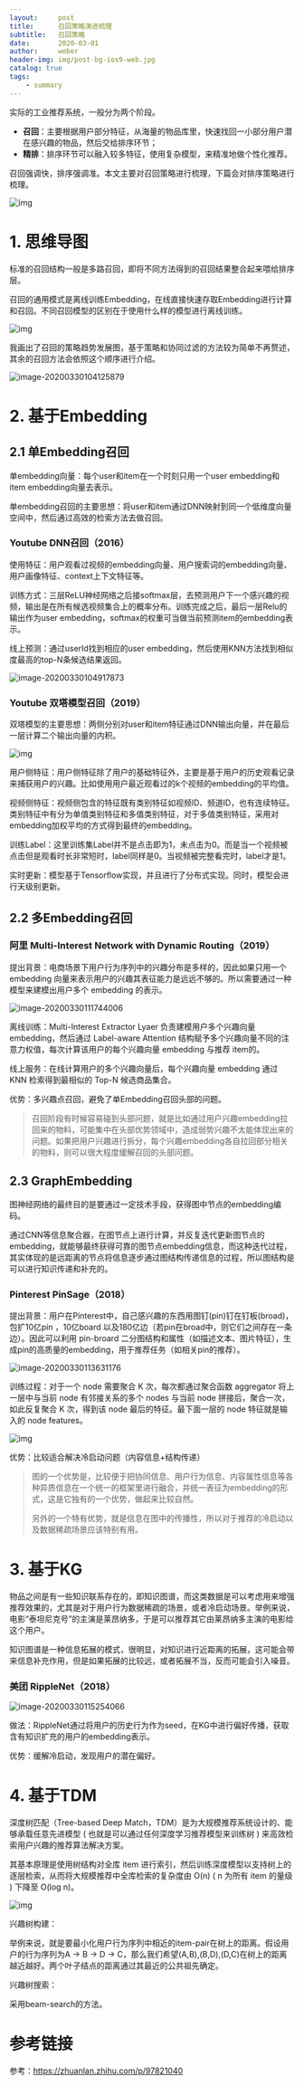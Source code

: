 ```yaml
---
layout:     post
title:      召回策略演进梳理
subtitle:   召回策略
date:       2020-03-01
author:     weber
header-img: img/post-bg-ios9-web.jpg
catalog: true
tags:
    - summary
---
```


实际的工业推荐系统，一般分为两个阶段。

- **召回**：主要根据用户部分特征，从海量的物品库里，快速找回一小部分用户潜在感兴趣的物品，然后交给排序环节；
- **精排**：排序环节可以融入较多特征，使用复杂模型，来精准地做个性化推荐。

召回强调快，排序强调准。本文主要对召回策略进行梳理，下篇会对排序策略进行梳理。

![img](https://tva1.sinaimg.cn/large/00831rSTgy1gdbr2pfj9jj31400lf40j.jpg)

# 1. 思维导图

标准的召回结构一般是多路召回，即将不同方法得到的召回结果整合起来喂给排序层。

召回的通用模式是离线训练Embedding，在线直接快速存取Embedding进行计算和召回。不同召回模型的区别在于使用什么样的模型进行离线训练。

![img](https://tva1.sinaimg.cn/large/00831rSTgy1gdbrpo8ss9j31400l3402.jpg)

我画出了召回的策略趋势发展图，基于策略和协同过滤的方法较为简单不再赘述，其余的召回方法会依照这个顺序进行介绍。

![image-20200330104125879](https://tva1.sinaimg.cn/large/00831rSTgy1gdbr9i9blkj31500u0n1k.jpg)

# 2. 基于Embedding

## 2.1 单Embedding召回

单embedding向量：每个user和item在一个时刻只用一个user embedding和item embedding向量去表示。

单embedding召回的主要思想：将user和item通过DNN映射到同一个低维度向量空间中，然后通过高效的检索方法去做召回。

### Youtube DNN召回（2016）

使用特征：用户观看过视频的embedding向量、用户搜索词的embedding向量、用户画像特征、context上下文特征等。

训练方式：三层ReLU神经网络之后接softmax层，去预测用户下一个感兴趣的视频，输出是在所有候选视频集合上的概率分布。训练完成之后，最后一层Relu的输出作为user embedding，softmax的权重可当做当前预测item的embedding表示。

线上预测：通过userId找到相应的user embedding，然后使用KNN方法找到相似度最高的top-N条候选结果返回。

![image-20200330104917873](https://tva1.sinaimg.cn/large/00831rSTgy1gdbrhp1pvdj30xv0u0nf1.jpg)

### Youtube 双塔模型召回（2019）

双塔模型的主要思想：两侧分别对user和item特征通过DNN输出向量，并在最后一层计算二个输出向量的内积。

![img](https://tva1.sinaimg.cn/large/00831rSTgy1gdbs2f8u75j30u00fbjsd.jpg)



用户侧特征：用户侧特征除了用户的基础特征外，主要是基于用户的历史观看记录来捕获用户的兴趣。比如使用用户最近观看过的k个视频的embedding的平均值。

视频侧特征：视频侧包含的特征既有类别特征如视频ID、频道ID，也有连续特征。类别特征中有分为单值类别特征和多值类别特征，对于多值类别特征，采用对embedding加权平均的方式得到最终的embedding。

训练Label：这里训练集Label并不是点击即为1，未点击为0。而是当一个视频被点击但是观看时长非常短时，label同样是0。当视频被完整看完时，label才是1。

实时更新：模型基于Tensorflow实现，并且进行了分布式实现。同时，模型会进行天级别更新。

## 2.2 多Embedding召回

### 阿里 Multi-Interest Network with Dynamic Routing（2019）

提出背景：电商场景下用户行为序列中的兴趣分布是多样的，因此如果只用一个 embedding 向量来表示用户的兴趣其表征能力是远远不够的。所以需要通过一种模型来建模出用户多个 embedding 的表示。

![image-20200330111744006](https://tva1.sinaimg.cn/large/00831rSTgy1gdbsbai0e8j31ti0u04nj.jpg)

离线训练：Multi-Interest Extractor Lyaer 负责建模用户多个兴趣向量 embedding，然后通过 Label-aware Attention 结构赋予多个兴趣向量不同的注意力权值，每次计算该用户的每个兴趣向量 embedding 与推荐 item的。

线上服务：在线计算用户的多个兴趣向量后，每个兴趣向量 embedding 通过 KNN 检索得到最相似的 Top-N 候选商品集合。

优势：多兴趣点召回，避免了单Embedding召回头部的问题。

> 召回阶段有时候容易碰到头部问题，就是比如通过用户兴趣embedding拉回来的物料，可能集中在头部优势领域中，造成弱势兴趣不太能体现出来的问题。如果把用户兴趣进行拆分，每个兴趣embedding各自拉回部分相关的物料，则可以很大程度缓解召回的头部问题。

## 2.3 GraphEmbedding

图神经网络的最终目的是要通过一定技术手段，获得图中节点的embedding编码。

通过CNN等信息聚合器，在图节点上进行计算，并反复迭代更新图节点的embedding，就能够最终获得可靠的图节点embedding信息，而这种迭代过程，其实体现的是远距离的节点将信息逐步通过图结构传递信息的过程，所以图结构是可以进行知识传递和补充的。

### Pinterest PinSage（2018）

提出背景：用户在Pinterest中，自己感兴趣的东西用图钉(pin)钉在钉板(broad)，包扩10亿pin ，10亿board 以及180亿边（若pin在broad中，则它们之间存在一条边）。因此可以利用 pin-broard 二分图结构和属性（如描述文本、图片特征），生成pin的高质量的embedding，用于推荐任务（如相关pin的推荐）。

![image-20200330113631176](https://tva1.sinaimg.cn/large/00831rSTly1gdbsuxztwsj31kc0k8wnc.jpg)

训练过程：对于一个 node 需要聚合 K 次，每次都通过聚合函数 aggregator 将上一层中与当前 node 有邻接关系的多个 nodes 与当前 node 拼接后，聚合一次，如此反复聚合 K 次，得到该 node 最后的特征。最下面一层的 node 特征就是输入的 node features。

![img](https://tva1.sinaimg.cn/large/00831rSTly1gdbsz59c70j30rq0bqabq.jpg)

优势：比较适合解决冷启动问题（内容信息+结构传递）

> 图的一个优势是，比较便于把协同信息、用户行为信息、内容属性信息等各种异质信息在一个统一的框架里进行融合，并统一表征为embedding的形式，这是它独有的一个优势，做起来比较自然。
>
> 另外的一个特有优势，就是信息在图中的传播性，所以对于推荐的冷启动以及数据稀疏场景应该特别有用。

# 3. 基于KG

物品之间是有一些知识联系存在的，即知识图谱，而这类数据是可以考虑用来增强推荐效果的，尤其是对于用户行为数据稀疏的场景，或者冷启动场景。举例来说，电影“泰坦尼克号”的主演是莱昂纳多，于是可以推荐其它由莱昂纳多主演的电影给这个用户。

知识图谱是一种信息拓展的模式，很明显，对知识进行近距离的拓展，这可能会带来信息补充作用，但是如果拓展的比较远，或者拓展不当，反而可能会引入噪音。

### 美团 RippleNet（2018）

![image-20200330115254066](https://tva1.sinaimg.cn/large/00831rSTgy1gdbtc9m4wgj31ow0pskg0.jpg)

做法：RippleNet通过将用户的历史行为作为seed，在KG中进行偏好传播，获取含有知识扩充的用户的embedding表示。

优势：缓解冷启动，发现用户的潜在偏好。

# 4. 基于TDM

深度树匹配（Tree-based Deep Match，TDM）是为大规模推荐系统设计的、能够承载任意先进模型 ( 也就是可以通过任何深度学习推荐模型来训练树 ) 来高效检索用户兴趣的推荐算法解决方案。

其基本原理是使用树结构对全库 item 进行索引，然后训练深度模型以支持树上的逐层检索，从而将大规模推荐中全库检索的复杂度由 O(n) ( n 为所有 item 的量级 ) 下降至 O(log n)。

![img](https://tva1.sinaimg.cn/large/00831rSTly1gdbtp898lwj30kd0bw0ts.jpg)

兴趣树构建：

举例来说，就是要最小化用户行为序列中相近的item-pair在树上的距离。假设用户的行为序列为A -> B -> D -> C，那么我们希望(A,B),(B,D),(D,C)在树上的距离越近越好。两个叶子结点的距离通过其最近的公共祖先确定。

兴趣树搜索：

采用beam-search的方法。


# 参考链接

参考：https://zhuanlan.zhihu.com/p/97821040

